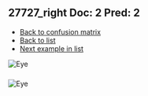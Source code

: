 ## 27727_right Doc: 2 Pred: 2
- [Back to confusion matrix](https://github.com/juliandewit/kaggle_retinopathy/blob/master/matrix.md)
- [Back to list](https://github.com/juliandewit/kaggle_retinopathy/blob/master/lists/22/list.md)
- [Next example in list](https://github.com/juliandewit/kaggle_retinopathy/blob/master/lists/22/27/27766_right.md)

![Eye](https://retinopaty.blob.core.windows.net/size1024/27727_right_2.jpeg)

### 

![Eye]()
